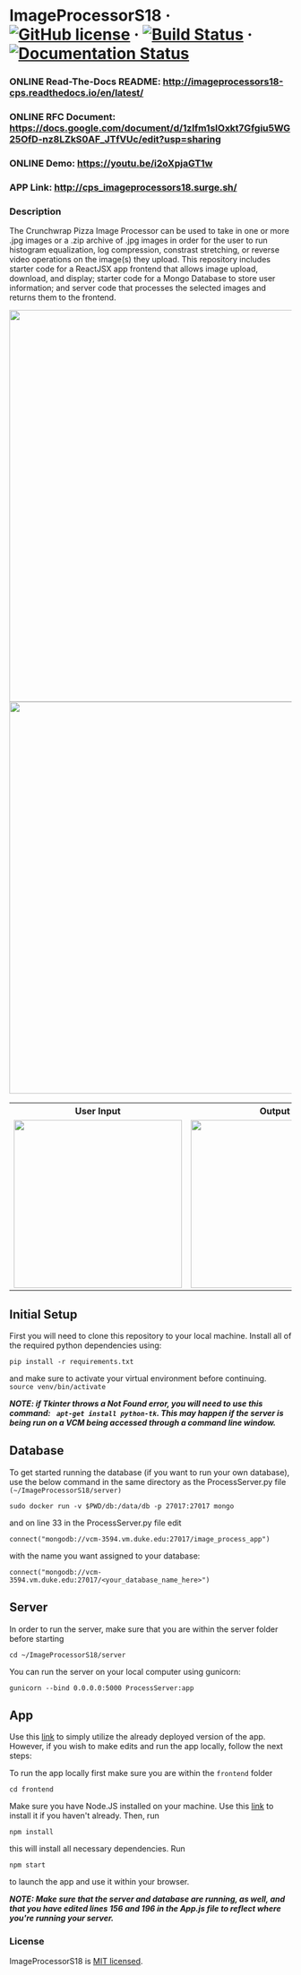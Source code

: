 # ImageProcessorS18 &middot; [![GitHub license](https://img.shields.io/badge/license-MIT-blue.svg)](https://github.com/facebook/react/blob/master/LICENSE) &middot; [![Build Status](https://travis-ci.org/kjans123/ImageProcessorS18.svg?branch=master)](https://travis-ci.org/kjans123/ImageProcessorS18) &middot; [![Documentation Status](https://readthedocs.org/projects/imageprocessors18-cps/badge/?version=latest)](http://imageprocessors18-cps.readthedocs.io/en/latest/?badge=latest)

### ONLINE Read-The-Docs README: http://imageprocessors18-cps.readthedocs.io/en/latest/
### ONLINE RFC Document: https://docs.google.com/document/d/1zIfm1slOxkt7Gfgiu5WG25OfD-nz8LZkS0AF_JTfVUc/edit?usp=sharing
### ONLINE Demo: https://youtu.be/i2oXpjaGT1w
### APP Link: http://cps_imageprocessors18.surge.sh/

### Description

The Crunchwrap Pizza Image Processor can be used to take in one or more .jpg images or a .zip archive of .jpg images in order for the user to run histogram equalization, log compression, constrast stretching, or reverse video operations on the image(s) they upload. This repository includes starter code for a ReactJSX app frontend that allows image upload, download, and display; starter code for a Mongo Database to store user information; and server code that processes the selected images and returns them to the frontend.

<img src="https://user-images.githubusercontent.com/24235476/39473111-2f73adf8-4d1b-11e8-8d19-27a584e2de02.png" width="700"/>
<img src="https://user-images.githubusercontent.com/24235476/39543161-7cfde392-4e18-11e8-9f1d-13e687621a8d.png" width="700"/>
<div align="center"><table align="center">
  <tr><th>User Input</th><th>Output</th></tr>
<tr><td><img src="https://user-images.githubusercontent.com/24235476/39538195-fba57750-4e09-11e8-8fbd-b58212e37637.png" width="300"/></td><td><img src="https://user-images.githubusercontent.com/24235476/39538174-ef37ca9a-4e09-11e8-86a5-6020e3c53d75.png" width="300"/></td></tr>
</table></div>


## Initial Setup
First you will need to clone this repository to your local machine. Install all of the required python dependencies using:
```
pip install -r requirements.txt
```
and make sure to activate your virtual environment before continuing. ```source venv/bin/activate ```

   ***NOTE: if Tkinter throws a Not Found error, you will need to use this command: ``` apt-get install python-tk```. This may happen if the server is being run on a VCM being accessed through a command line window.***
    
## Database
To get started running the database (if you want to run your own database), use the below command in the same directory as the ProcessServer.py file ```(~/ImageProcessorS18/server)```
```
sudo docker run -v $PWD/db:/data/db -p 27017:27017 mongo
```
and on line 33 in the ProcessServer.py file edit
```
connect("mongodb://vcm-3594.vm.duke.edu:27017/image_process_app")
```
with the name you want assigned to your database:
```
connect("mongodb://vcm-3594.vm.duke.edu:27017/<your_database_name_here>")
```

## Server
In order to run the server, make sure that you are within the server folder before starting
```
cd ~/ImageProcessorS18/server
```
You can run the server on your local computer using gunicorn:
```
gunicorn --bind 0.0.0.0:5000 ProcessServer:app
```
## App
Use this [link](http://cps_imageprocessors18.surge.sh/) to simply utilize the already deployed version of the app. However, if you wish to make edits and run the app locally, follow the next steps:


To run the app locally first make sure you are within the ```frontend``` folder
```
cd frontend
```
Make sure you have Node.JS installed on your machine. Use this [link](https://nodejs.org/en/) to install it if you haven't already. Then, run
```
npm install
```
this will install all necessary dependencies. Run
```
npm start
```
to launch the app and use it within your browser. 

***NOTE: Make sure that the server and database are running, as well, and that you have edited lines 156 and 196 in the App.js file to reflect where you're running your server.***

### License

ImageProcessorS18 is [MIT licensed](./LICENSE).
